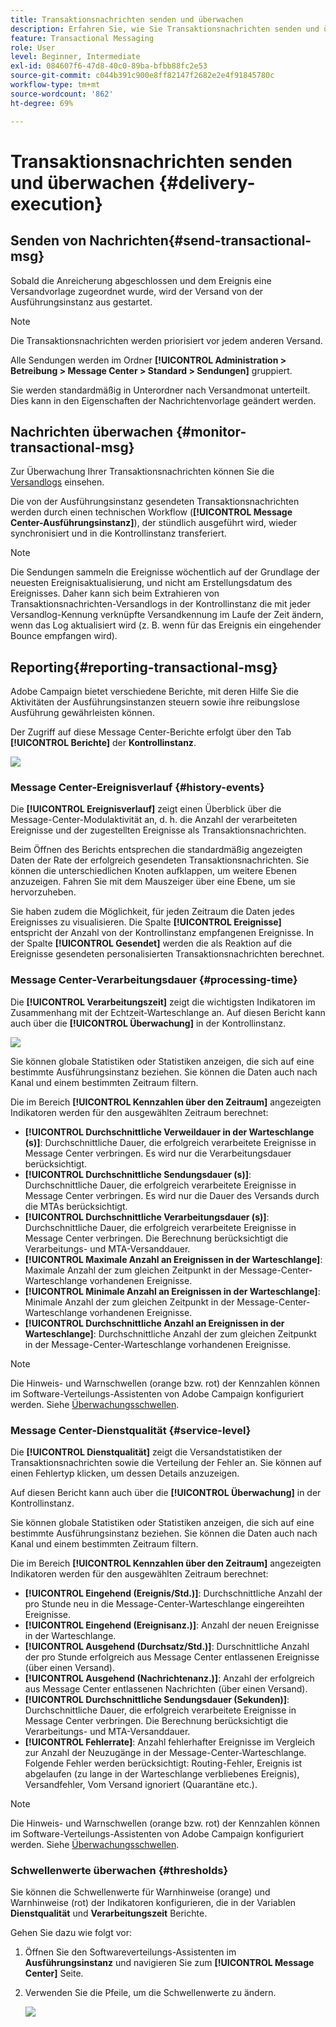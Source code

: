 ```yaml
---
title: Transaktionsnachrichten senden und überwachen
description: Erfahren Sie, wie Sie Transaktionsnachrichten senden und überwachen
feature: Transactional Messaging
role: User
level: Beginner, Intermediate
exl-id: 084607f6-47d8-40c0-89ba-bfbb88fc2e53
source-git-commit: c044b391c900e8ff82147f2682e2e4f91845780c
workflow-type: tm+mt
source-wordcount: '862'
ht-degree: 69%

---
```


# Transaktionsnachrichten senden und überwachen {#delivery-execution}

## Senden von Nachrichten{#send-transactional-msg}

Sobald die Anreicherung abgeschlossen und dem Ereignis eine Versandvorlage zugeordnet wurde, wird der Versand von der Ausführungsinstanz aus gestartet.

>[!NOTE]
>
>Die Transaktionsnachrichten werden priorisiert vor jedem anderen Versand.

Alle Sendungen werden im Ordner **[!UICONTROL Administration > Betreibung > Message Center > Standard > Sendungen]** gruppiert.

Sie werden standardmäßig in Unterordner nach Versandmonat unterteilt. Dies kann in den Eigenschaften der Nachrichtenvorlage geändert werden.

## Nachrichten überwachen {#monitor-transactional-msg}

Zur Überwachung Ihrer Transaktionsnachrichten können Sie die [Versandlogs](send.md) einsehen.

Die von der Ausführungsinstanz gesendeten Transaktionsnachrichten werden durch einen technischen Workflow (**[!UICONTROL Message Center-Ausführungsinstanz]**), der stündlich ausgeführt wird, wieder synchronisiert und in die Kontrollinstanz transferiert.

>[!NOTE]
>
>Die Sendungen sammeln die Ereignisse wöchentlich auf der Grundlage der neuesten Ereignisaktualisierung, und nicht am Erstellungsdatum des Ereignisses. Daher kann sich beim Extrahieren von Transaktionsnachrichten-Versandlogs in der Kontrollinstanz die mit jeder Versandlog-Kennung verknüpfte Versandkennung im Laufe der Zeit ändern, wenn das Log aktualisiert wird (z. B. wenn für das Ereignis ein eingehender Bounce empfangen wird).

<!--
To monitor the activity and running of the execution instance(s), see [Transactional messaging reports](transactional-messaging-reports.md).-->

## Reporting{#reporting-transactional-msg}

Adobe Campaign bietet verschiedene Berichte, mit deren Hilfe Sie die Aktivitäten der Ausführungsinstanzen steuern sowie ihre reibungslose Ausführung gewährleisten können.

Der Zugriff auf diese Message Center-Berichte erfolgt über den Tab **[!UICONTROL Berichte]** der **Kontrollinstanz**.

![](assets/mc-reports.png)

### Message Center-Ereignisverlauf {#history-events}

Die **[!UICONTROL Ereignisverlauf]** zeigt einen Überblick über die Message-Center-Modulaktivität an, d. h. die Anzahl der verarbeiteten Ereignisse und der zugestellten Ereignisse als Transaktionsnachrichten.

Beim Öffnen des Berichts entsprechen die standardmäßig angezeigten Daten der Rate der erfolgreich gesendeten Transaktionsnachrichten. Sie können die unterschiedlichen Knoten aufklappen, um weitere Ebenen anzuzeigen. Fahren Sie mit dem Mauszeiger über eine Ebene, um sie hervorzuheben.

Sie haben zudem die Möglichkeit, für jeden Zeitraum die Daten jedes Ereignisses zu visualisieren. Die Spalte **[!UICONTROL Ereignisse]** entspricht der Anzahl von der Kontrollinstanz empfangenen Ereignisse. In der Spalte **[!UICONTROL Gesendet]** werden die als Reaktion auf die Ereignisse gesendeten personalisierten Transaktionsnachrichten berechnet.


### Message Center-Verarbeitungsdauer {#processing-time}

Die **[!UICONTROL Verarbeitungszeit]** zeigt die wichtigsten Indikatoren im Zusammenhang mit der Echtzeit-Warteschlange an. Auf diesen Bericht kann auch über die **[!UICONTROL Überwachung]** in der Kontrollinstanz.

![](assets/mc-processing-time-report.png)

Sie können globale Statistiken oder Statistiken anzeigen, die sich auf eine bestimmte Ausführungsinstanz beziehen. Sie können die Daten auch nach Kanal und einem bestimmten Zeitraum filtern.

Die im Bereich **[!UICONTROL Kennzahlen über den Zeitraum]** angezeigten Indikatoren werden für den ausgewählten Zeitraum berechnet:

* **[!UICONTROL Durchschnittliche Verweildauer in der Warteschlange (s)]**: Durchschnittliche Dauer, die erfolgreich verarbeitete Ereignisse in Message Center verbringen. Es wird nur die Verarbeitungsdauer berücksichtigt.
* **[!UICONTROL Durchschnittliche Sendungsdauer (s)]**: Durchschnittliche Dauer, die erfolgreich verarbeitete Ereignisse in Message Center verbringen. Es wird nur die Dauer des Versands durch die MTAs berücksichtigt.
* **[!UICONTROL Durchschnittliche Verarbeitungsdauer (s)]**: Durchschnittliche Dauer, die erfolgreich verarbeitete Ereignisse in Message Center verbringen. Die Berechnung berücksichtigt die Verarbeitungs- und MTA-Versanddauer.
* **[!UICONTROL Maximale Anzahl an Ereignissen in der Warteschlange]**: Maximale Anzahl der zum gleichen Zeitpunkt in der Message-Center-Warteschlange vorhandenen Ereignisse.
* **[!UICONTROL Minimale Anzahl an Ereignissen in der Warteschlange]**: Minimale Anzahl der zum gleichen Zeitpunkt in der Message-Center-Warteschlange vorhandenen Ereignisse.
* **[!UICONTROL Durchschnittliche Anzahl an Ereignissen in der Warteschlange]**: Durchschnittliche Anzahl der zum gleichen Zeitpunkt in der Message-Center-Warteschlange vorhandenen Ereignisse.

>[!NOTE]
>
>Die Hinweis- und Warnschwellen (orange bzw. rot) der Kennzahlen können im Software-Verteilungs-Assistenten von Adobe Campaign konfiguriert werden. Siehe [Überwachungsschwellen](#thresholds).



### Message Center-Dienstqualität {#service-level}

Die **[!UICONTROL Dienstqualität]** zeigt die Versandstatistiken der Transaktionsnachrichten sowie die Verteilung der Fehler an. Sie können auf einen Fehlertyp klicken, um dessen Details anzuzeigen.

Auf diesen Bericht kann auch über die **[!UICONTROL Überwachung]** in der Kontrollinstanz.

Sie können globale Statistiken oder Statistiken anzeigen, die sich auf eine bestimmte Ausführungsinstanz beziehen. Sie können die Daten auch nach Kanal und einem bestimmten Zeitraum filtern.

Die im Bereich **[!UICONTROL Kennzahlen über den Zeitraum]** angezeigten Indikatoren werden für den ausgewählten Zeitraum berechnet:

* **[!UICONTROL Eingehend (Ereignis/Std.)]**: Durchschnittliche Anzahl der pro Stunde neu in die Message-Center-Warteschlange eingereihten Ereignisse.
* **[!UICONTROL Eingehend (Ereignisanz.)]**: Anzahl der neuen Ereignisse in der Warteschlange.
* **[!UICONTROL Ausgehend (Durchsatz/Std.)]**: Durschnittliche Anzahl der pro Stunde erfolgreich aus Message Center entlassenen Ereignisse (über einen Versand).
* **[!UICONTROL Ausgehend (Nachrichtenanz.)]**: Anzahl der erfolgreich aus Message Center entlassenen Nachrichten (über einen Versand).
* **[!UICONTROL Durchschnittliche Sendungsdauer (Sekunden)]**: Durchschnittliche Dauer, die erfolgreich verarbeitete Ereignisse in Message Center verbringen. Die Berechnung berücksichtigt die Verarbeitungs- und MTA-Versanddauer.
* **[!UICONTROL Fehlerrate]**: Anzahl fehlerhafter Ereignisse im Vergleich zur Anzahl der Neuzugänge in der Message-Center-Warteschlange. Folgende Fehler werden berücksichtigt: Routing-Fehler, Ereignis ist abgelaufen (zu lange in der Warteschlange verbliebenes Ereignis), Versandfehler, Vom Versand ignoriert (Quarantäne etc.).

>[!NOTE]
>
>Die Hinweis- und Warnschwellen (orange bzw. rot) der Kennzahlen können im Software-Verteilungs-Assistenten von Adobe Campaign konfiguriert werden. Siehe [Überwachungsschwellen](#thresholds).

### Schwellenwerte überwachen {#thresholds}

Sie können die Schwellenwerte für Warnhinweise (orange) und Warnhinweise (rot) der Indikatoren konfigurieren, die in der Variablen **Dienstqualität** und **Verarbeitungszeit** Berichte.

Gehen Sie dazu wie folgt vor:

1. Öffnen Sie den Softwareverteilungs-Assistenten im **Ausführungsinstanz** und navigieren Sie zum **[!UICONTROL Message Center]** Seite.
1. Verwenden Sie die Pfeile, um die Schwellenwerte zu ändern.

   ![](assets/mc-thresholds.png)
